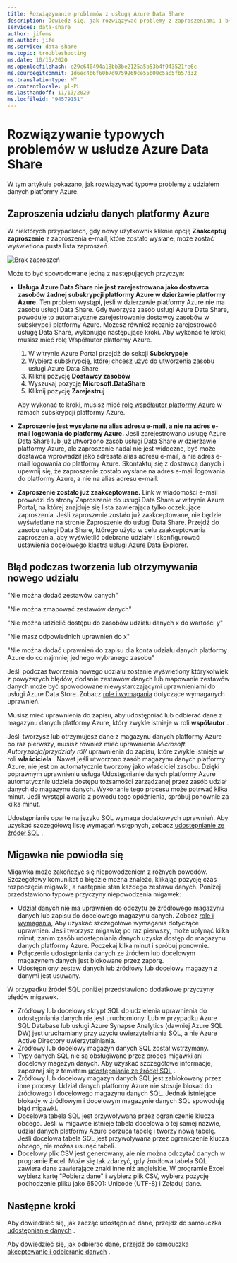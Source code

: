 ```yaml
---
title: Rozwiązywanie problemów z usługą Azure Data Share
description: Dowiedz się, jak rozwiązywać problemy z zaproszeniami i błędami podczas tworzenia lub otrzymywania udziałów danych za pomocą udziału danych platformy Azure.
services: data-share
author: jifems
ms.author: jife
ms.service: data-share
ms.topic: troubleshooting
ms.date: 10/15/2020
ms.openlocfilehash: e29c640494a18bb3be2125a5b53b4f943521fe6c
ms.sourcegitcommit: 1d6ec4b6f60b7d9759269ce55b00c5ac5fb57d32
ms.translationtype: MT
ms.contentlocale: pl-PL
ms.lasthandoff: 11/13/2020
ms.locfileid: "94579151"
---
```

# <a name="troubleshoot-common-issues-in-azure-data-share"></a>Rozwiązywanie typowych problemów w usłudze Azure Data Share 

W tym artykule pokazano, jak rozwiązywać typowe problemy z udziałem danych platformy Azure. 

## <a name="azure-data-share-invitations"></a>Zaproszenia udziału danych platformy Azure 

W niektórych przypadkach, gdy nowy użytkownik kliknie opcję **Zaakceptuj zaproszenie** z zaproszenia e-mail, które zostało wysłane, może zostać wyświetlona pusta lista zaproszeń. 

![Brak zaproszeń](media/no-invites.png)

Może to być spowodowane jedną z następujących przyczyn:

* **Usługa Azure Data Share nie jest zarejestrowana jako dostawca zasobów żadnej subskrypcji platformy Azure w dzierżawie platformy Azure.** Ten problem wystąpi, jeśli w dzierżawie platformy Azure nie ma zasobu usługi Data Share. Gdy tworzysz zasób usługi Azure Data Share, powoduje to automatyczne zarejestrowanie dostawcy zasobów w subskrypcji platformy Azure. Możesz również ręcznie zarejestrować usługę Data Share, wykonując następujące kroki. Aby wykonać te kroki, musisz mieć rolę Współautor platformy Azure.

    1. W witrynie Azure Portal przejdź do sekcji **Subskrypcje**
    1. Wybierz subskrypcję, której chcesz użyć do utworzenia zasobu usługi Azure Data Share
    1. Kliknij pozycję **Dostawcy zasobów**
    1. Wyszukaj pozycję **Microsoft.DataShare**
    1. Kliknij pozycję **Zarejestruj** 

    Aby wykonać te kroki, musisz mieć [rolę współautor platformy Azure](../role-based-access-control/built-in-roles.md#contributor) w ramach subskrypcji platformy Azure. 

* **Zaproszenie jest wysyłane na alias adresu e-mail, a nie na adres e-mail logowania do platformy Azure.** Jeśli zarejestrowano usługę Azure Data Share lub już utworzono zasób usługi Data Share w dzierżawie platformy Azure, ale zaproszenie nadal nie jest widoczne, być może dostawca wprowadził jako adresata alias adresu e-mail, a nie adres e-mail logowania do platformy Azure. Skontaktuj się z dostawcą danych i upewnij się, że zaproszenie zostało wysłane na adres e-mail logowania do platformy Azure, a nie na alias adresu e-mail.

* **Zaproszenie zostało już zaakceptowane.** Link w wiadomości e-mail prowadzi do strony Zaproszenie do usługi Data Share w witrynie Azure Portal, na której znajduje się lista zawierająca tylko oczekujące zaproszenia. Jeśli zaproszenie zostało już zaakceptowane, nie będzie wyświetlane na stronie Zaproszenie do usługi Data Share. Przejdź do zasobu usługi Data Share, którego użyto w celu zaakceptowania zaproszenia, aby wyświetlić odebrane udziały i skonfigurować ustawienia docelowego klastra usługi Azure Data Explorer.

## <a name="error-when-creating-or-receiving-a-new-share"></a>Błąd podczas tworzenia lub otrzymywania nowego udziału

"Nie można dodać zestawów danych"

"Nie można zmapować zestawów danych"

"Nie można udzielić dostępu do zasobów udziału danych x do wartości y"

"Nie masz odpowiednich uprawnień do x"

"Nie można dodać uprawnień do zapisu dla konta udziału danych platformy Azure do co najmniej jednego wybranego zasobu"

Jeśli podczas tworzenia nowego udziału zostanie wyświetlony którykolwiek z powyższych błędów, dodanie zestawów danych lub mapowanie zestawów danych może być spowodowane niewystarczającymi uprawnieniami do usługi Azure Data Store. Zobacz [role i wymagania](concepts-roles-permissions.md) dotyczące wymaganych uprawnień. 

Musisz mieć uprawnienia do zapisu, aby udostępniać lub odbierać dane z magazynu danych platformy Azure, który zwykle istnieje w roli **współautor** . 

Jeśli tworzysz lub otrzymujesz dane z magazynu danych platformy Azure po raz pierwszy, musisz również mieć uprawnienie *Microsoft. Autoryzacja/przydziały ról/* uprawnienia do zapisu, które zwykle istnieje w roli **właściciela** . Nawet jeśli utworzono zasób magazynu danych platformy Azure, nie jest on automatycznie tworzony jako właściciel zasobu. Dzięki poprawnym uprawnieniu usługa Udostępnianie danych platformy Azure automatycznie udziela dostępu tożsamości zarządzanej przez zasób udział danych do magazynu danych. Wykonanie tego procesu może potrwać kilka minut. Jeśli wystąpi awaria z powodu tego opóźnienia, spróbuj ponownie za kilka minut.

Udostępnianie oparte na języku SQL wymaga dodatkowych uprawnień. Aby uzyskać szczegółową listę wymagań wstępnych, zobacz [udostępnianie ze źródeł SQL](how-to-share-from-sql.md) .

## <a name="snapshot-failed"></a>Migawka nie powiodła się
Migawka może zakończyć się niepowodzeniem z różnych powodów. Szczegółowy komunikat o błędzie można znaleźć, klikając pozycję czas rozpoczęcia migawki, a następnie stan każdego zestawu danych. Poniżej przedstawiono typowe przyczyny niepowodzenia migawek:

* Udział danych nie ma uprawnień do odczytu ze źródłowego magazynu danych lub zapisu do docelowego magazynu danych. Zobacz [role i wymagania,](concepts-roles-permissions.md) Aby uzyskać szczegółowe wymagania dotyczące uprawnień. Jeśli tworzysz migawkę po raz pierwszy, może upłynąć kilka minut, zanim zasób udostępniania danych uzyska dostęp do magazynu danych platformy Azure. Poczekaj kilka minut i spróbuj ponownie.
* Połączenie udostępniania danych ze źródłem lub docelowym magazynem danych jest blokowane przez zaporę.
* Udostępniony zestaw danych lub źródłowy lub docelowy magazyn z danymi jest usuwany.

W przypadku źródeł SQL poniżej przedstawiono dodatkowe przyczyny błędów migawek. 

* Źródłowy lub docelowy skrypt SQL do udzielenia uprawnienia do udostępniania danych nie jest uruchomiony. Lub w przypadku Azure SQL Database lub usługi Azure Synapse Analytics (dawniej Azure SQL DW) jest uruchamiany przy użyciu uwierzytelniania SQL, a nie Azure Active Directory uwierzytelniania.  
* Źródłowy lub docelowy magazyn danych SQL został wstrzymany.
* Typy danych SQL nie są obsługiwane przez proces migawki ani docelowy magazyn danych. Aby uzyskać szczegółowe informacje, zapoznaj się z tematem [udostępnianie ze źródeł SQL](how-to-share-from-sql.md#supported-data-types) .
* Źródłowy lub docelowy magazyn danych SQL jest zablokowany przez inne procesy. Udział danych platformy Azure nie stosuje blokad do źródłowego i docelowego magazynu danych SQL. Jednak istniejące blokady w źródłowym i docelowym magazynie danych SQL spowodują błąd migawki.
* Docelowa tabela SQL jest przywoływana przez ograniczenie klucza obcego. Jeśli w migawce istnieje tabela docelowa o tej samej nazwie, udział danych platformy Azure porzuca tabelę i tworzy nową tabelę. Jeśli docelowa tabela SQL jest przywoływana przez ograniczenie klucza obcego, nie można usunąć tabeli.
* Docelowy plik CSV jest generowany, ale nie można odczytać danych w programie Excel. Może się tak zdarzyć, gdy źródłowa tabela SQL zawiera dane zawierające znaki inne niż angielskie. W programie Excel wybierz kartę "Pobierz dane" i wybierz plik CSV, wybierz pozycję pochodzenie pliku jako 65001: Unicode (UTF-8) i Załaduj dane.

## <a name="next-steps"></a>Następne kroki

Aby dowiedzieć się, jak zacząć udostępniać dane, przejdź do samouczka [udostępnianie danych](share-your-data.md) . 

Aby dowiedzieć się, jak odbierać dane, przejdź do samouczka [akceptowanie i odbieranie danych](subscribe-to-data-share.md) .